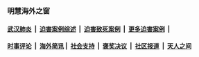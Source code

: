 
### 明慧海外之窗

####  [武汉肺炎](indexes/365.md?t=03011700) &nbsp;|&nbsp;  [迫害案例综述](indexes/328.md?t=03011700) &nbsp;|&nbsp; [迫害致死案例](indexes/277.md?t=03011700)  &nbsp;|&nbsp; [更多迫害案例](indexes/81.md?t=03011700)  &nbsp;|&nbsp; 
####  [时事评论](indexes/19.md?t=03011700) &nbsp;|&nbsp; [海外简讯](indexes/245.md?t=03011700)&nbsp;|&nbsp;  [社会支持](indexes/140.md?t=03011700) &nbsp;|&nbsp; [褒奖决议](indexes/282.md?t=03011700) &nbsp;|&nbsp; [社区报道](indexes/91.md?t=03011700)  &nbsp;|&nbsp; [天人之间](indexes/78.md?t=03011700) 

